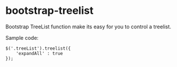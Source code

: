 # bootstrap-treelist
Bootstrap TreeList function make its easy for you to control a treelist.

Sample code:

	$('.treeList').treelist({
		'expandAll' : true
	});